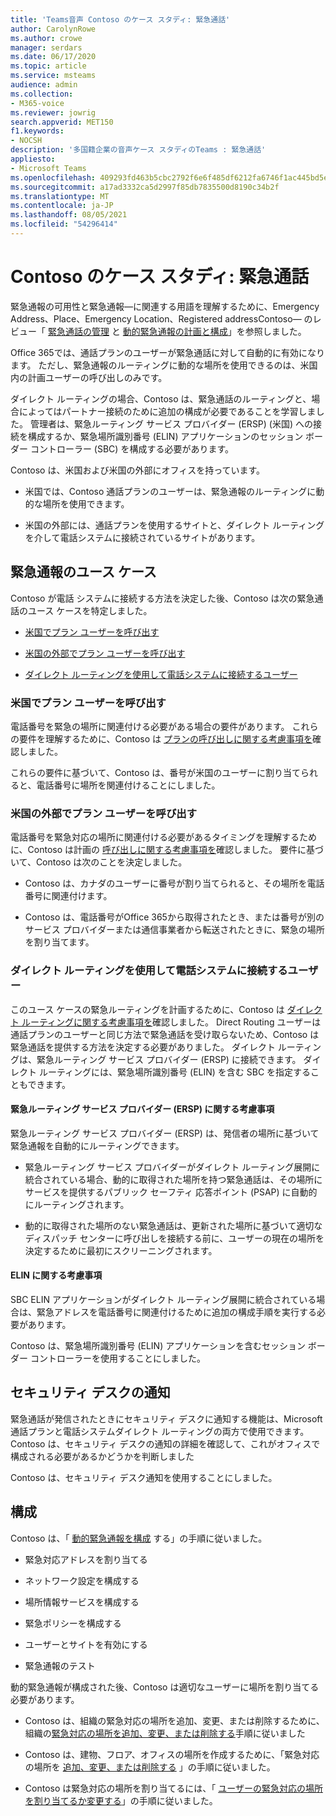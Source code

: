 ```yaml
---
title: 'Teams音声 Contoso のケース スタディ: 緊急通話'
author: CarolynRowe
ms.author: crowe
manager: serdars
ms.date: 06/17/2020
ms.topic: article
ms.service: msteams
audience: admin
ms.collection:
- M365-voice
ms.reviewer: jowrig
search.appverid: MET150
f1.keywords:
- NOCSH
description: '多国籍企業の音声ケース スタディのTeams : 緊急通話'
appliesto:
- Microsoft Teams
ms.openlocfilehash: 409293fd463b5cbc2792f6e6f485df6212fa6746f1ac445bd5ebd71aa01e87ed
ms.sourcegitcommit: a17ad3332ca5d2997f85db7835500d8190c34b2f
ms.translationtype: MT
ms.contentlocale: ja-JP
ms.lasthandoff: 08/05/2021
ms.locfileid: "54296414"
---
```

# <a name="contoso-case-study-emergency-calling"></a>Contoso のケース スタディ: 緊急通話

緊急通報の可用性と緊急通報&mdash;に関連する用語を理解するために、Emergency Address、Place、Emergency Location、Registered addressContoso&mdash; のレビュー「 [緊急通話の管理](what-are-emergency-locations-addresses-and-call-routing.md) と [動的緊急通報の計画と構成](configure-dynamic-emergency-calling.md)」を参照しました。

Office 365では、通話プランのユーザーが緊急通話に対して自動的に有効になります。 ただし、緊急通報のルーティングに動的な場所を使用できるのは、米国内の計画ユーザーの呼び出しのみです。 

ダイレクト ルーティングの場合、Contoso は、緊急通話のルーティングと、場合によってはパートナー接続のために追加の構成が必要であることを学習しました。 管理者は、緊急ルーティング サービス プロバイダー (ERSP) (米国) への接続を構成するか、緊急場所識別番号 (ELIN) アプリケーションのセッション ボーダー コントローラー (SBC) を構成する必要があります。

Contoso は、米国および米国の外部にオフィスを持っています。

- 米国では、Contoso 通話プランのユーザーは、緊急通報のルーティングに動的な場所を使用できます。 

- 米国の外部には、通話プランを使用するサイトと、ダイレクト ルーティングを介して電話システムに接続されているサイトがあります。

## <a name="emergency-calling-use-cases"></a>緊急通報のユース ケース

Contoso が電話 システムに接続する方法を決定した後、Contoso は次の緊急通話のユース ケースを特定しました。 

- [米国でプラン ユーザーを呼び出す](#calling-plan-user-in-the-united-states) 

- [米国の外部でプラン ユーザーを呼び出す](#calling-plan-user-outside-of-the-united-states)

- [ダイレクト ルーティングを使用して電話システムに接続するユーザー](#user-who-connects-to-phone-system-through-direct-routing )


### <a name="calling-plan-user-in-the-united-states"></a>米国でプラン ユーザーを呼び出す  

電話番号を緊急の場所に関連付ける必要がある場合の要件があります。 これらの要件を理解するために、Contoso は [プランの呼び出しに関する考慮事項を](what-are-emergency-locations-addresses-and-call-routing.md#considerations-for-calling-plans)確認しました。 

これらの要件に基づいて、Contoso は、番号が米国のユーザーに割り当てられると、電話番号に場所を関連付けることにしました。

### <a name="calling-plan-user-outside-of-the-united-states"></a>米国の外部でプラン ユーザーを呼び出す 

電話番号を緊急対応の場所に関連付ける必要があるタイミングを理解するために、Contoso は計画の  [呼び出しに関する考慮事項を](what-are-emergency-locations-addresses-and-call-routing.md#considerations-for-calling-plans)確認しました。 要件に基づいて、Contoso は次のことを決定しました。  

-  Contoso は、カナダのユーザーに番号が割り当てられると、その場所を電話番号に関連付けます。 

- Contoso は、電話番号がOffice 365から取得されたとき、または番号が別のサービス プロバイダーまたは通信事業者から転送されたときに、緊急の場所を割り当てます。 

### <a name="user-who-connects-to-phone-system-through-direct-routing"></a>ダイレクト ルーティングを使用して電話システムに接続するユーザー 

このユース ケースの緊急ルーティングを計画するために、Contoso は [ダイレクト ルーティングに関する考慮事項を](what-are-emergency-locations-addresses-and-call-routing.md#considerations-for-direct-routing)確認しました。 Direct Routing ユーザーは通話プランのユーザーと同じ方法で緊急通話を受け取らないため、Contoso は緊急通話を提供する方法を決定する必要がありました。 ダイレクト ルーティングは、緊急ルーティング サービス プロバイダー (ERSP) に接続できます。 ダイレクト ルーティングには、緊急場所識別番号 (ELIN) を含む SBC を指定することもできます。   

#### <a name="emergency-routing-service-provider-ersp-considerations"></a>緊急ルーティング サービス プロバイダー (ERSP) に関する考慮事項

緊急ルーティング サービス プロバイダー (ERSP) は、発信者の場所に基づいて緊急通報を自動的にルーティングできます。  

- 緊急ルーティング サービス プロバイダーがダイレクト ルーティング展開に統合されている場合、動的に取得された場所を持つ緊急通話は、その場所にサービスを提供するパブリック セーフティ 応答ポイント (PSAP) に自動的にルーティングされます。 

- 動的に取得された場所のない緊急通話は、更新された場所に基づいて適切なディスパッチ センターに呼び出しを接続する前に、ユーザーの現在の場所を決定するために最初にスクリーニングされます。 


#### <a name="elin-considerations"></a>ELIN に関する考慮事項

SBC ELIN アプリケーションがダイレクト ルーティング展開に統合されている場合は、緊急アドレスを電話番号に関連付けるために追加の構成手順を実行する必要があります。  

Contoso は、緊急場所識別番号 (ELIN) アプリケーションを含むセッション ボーダー コントローラーを使用することにしました。  

## <a name="security-desk-notification"></a>セキュリティ デスクの通知

緊急通話が発信されたときにセキュリティ デスクに通知する機能は、Microsoft 通話プランと電話システムダイレクト ルーティングの両方で使用できます。 Contoso は、セキュリティ デスクの通知の詳細を確認して、これがオフィスで構成される必要があるかどうかを判断しました  

Contoso は、セキュリティ デスク通知を使用することにしました。

## <a name="configuration"></a>構成 

Contoso は、「 [動的緊急通報を構成](configure-dynamic-emergency-calling.md) する」の手順に従いました。 

- 緊急対応アドレスを割り当てる 

- ネットワーク設定を構成する 

- 場所情報サービスを構成する 

- 緊急ポリシーを構成する 

- ユーザーとサイトを有効にする 

- 緊急通報のテスト 

動的緊急通報が構成された後、Contoso は適切なユーザーに場所を割り当てる必要があります。  

- Contoso は、組織の緊急対応の場所を追加、変更、または削除するために、組織の[緊急対応の場所を追加、変更、または削除する](add-change-remove-emergency-location-organization.md)手順に従いました

- Contoso は、建物、フロア、オフィスの場所を作成するために、「緊急対応の場所を [追加、変更、または削除する](add-change-remove-emergency-place-organization.md) 」の手順に従いました。 

- Contoso は緊急対応の場所を割り当てるには、「 [ユーザーの緊急対応の場所を割り当てるか変更する](assign-change-emergency-location-user.md)」の手順に従いました。 

 
